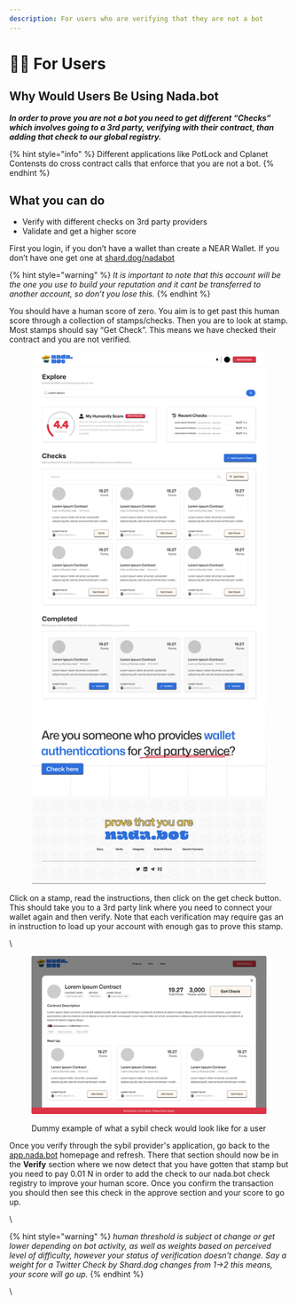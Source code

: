 ```yaml
---
description: For users who are verifying that they are not a bot
---
```


# 👨💼 For Users

## Why Would Users Be Using Nada.bot

_**In order to prove you are not a bot you need to get different “Checks” which involves going to a 3rd party, verifying with their contract, than adding that check to our global registry.**_&#x20;

{% hint style="info" %}
Different applications like PotLock and Cplanet Contensts do cross contract calls that enforce that you are not a bot.&#x20;
{% endhint %}

## What you can do

* Verify with different checks on 3rd party providers&#x20;
* Validate and get a higher score



First you login, if you don’t have a wallet than create a NEAR Wallet. If you don’t have one get one at [shard.dog/nadabot](http://shard.dog/nadabot)

{% hint style="warning" %}
_It is important to note that this account will be the one you use to build your reputation and it cant be transferred to another account, so don’t you lose this._&#x20;
{% endhint %}

You should have a human score of zero. You aim is to get past this human score through a collection of stamps/checks. Then you are to look at stamp. Most stamps should say “Get Check”. This means we have checked their contract and you are not verified.



<figure><img src="../.gitbook/assets/After Log in.png" alt=""><figcaption></figcaption></figure>



Click on a stamp, read the instructions, then click on the get check button. This should take you to a 3rd party link where you need to connect your wallet again and then verify. Note that each verification may require gas an in instruction to load up your account with enough gas to prove this stamp.



\


<figure><img src="../.gitbook/assets/For normal person.png" alt=""><figcaption><p>Dummy example of what a sybil check would look like for a user</p></figcaption></figure>

Once you verify through the sybil provider's application, go back to the [app.nada.bot](https://app.nada.bot) homepage and refresh. There that section should now be in the **Verify** section where we now detect that you have gotten that stamp but you need to pay 0.01 N in order to add the check to our nada.bot check registry to improve your human score. Once you confirm the transaction you should then see this check in the approve section and your score to go up.&#x20;

\


{% hint style="warning" %}
_human threshold is subject ot change or get lower depending on bot activity, as well as weights based on perceived level of difficulty, however your status of verification doesn’t change. Say a weight for a Twitter Check by Shard.dog changes from 1->2 this means, your score will go up._
{% endhint %}

\
